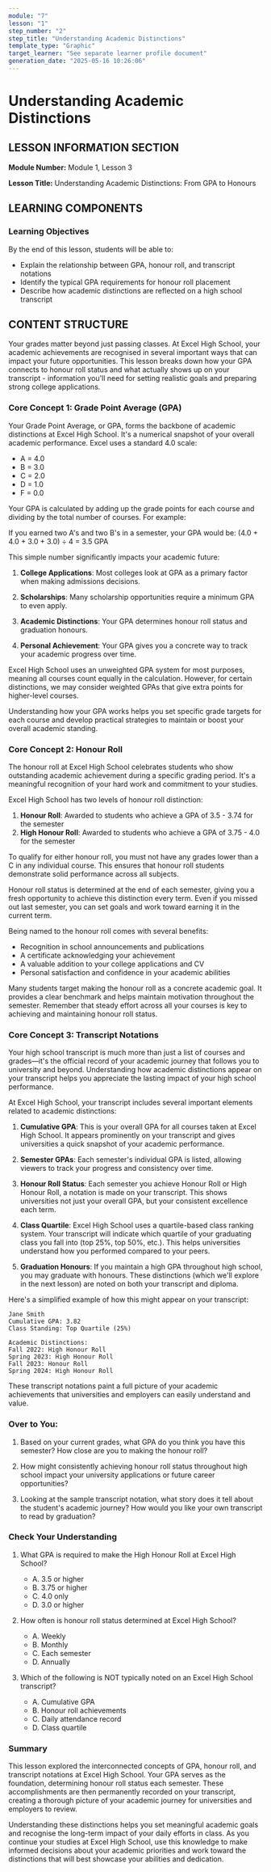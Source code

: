 ```yaml
---
module: "7"
lesson: "1"
step_number: "2"
step_title: "Understanding Academic Distinctions"
template_type: "Graphic"
target_learner: "See separate learner profile document"
generation_date: "2025-05-16 10:26:06"
---
```


# Understanding Academic Distinctions

## LESSON INFORMATION SECTION

**Module Number:** Module 1, Lesson 3

**Lesson Title:** Understanding Academic Distinctions: From GPA to Honours

## LEARNING COMPONENTS

### Learning Objectives

By the end of this lesson, students will be able to:

- Explain the relationship between GPA, honour roll, and transcript notations
- Identify the typical GPA requirements for honour roll placement
- Describe how academic distinctions are reflected on a high school transcript

## CONTENT STRUCTURE

Your grades matter beyond just passing classes. At Excel High School, your academic achievements are recognised in several important ways that can impact your future opportunities. This lesson breaks down how your GPA connects to honour roll status and what actually shows up on your transcript - information you'll need for setting realistic goals and preparing strong college applications.

### Core Concept 1: Grade Point Average (GPA)

Your Grade Point Average, or GPA, forms the backbone of academic distinctions at Excel High School. It's a numerical snapshot of your overall academic performance. Excel uses a standard 4.0 scale:

- A = 4.0
- B = 3.0
- C = 2.0
- D = 1.0
- F = 0.0

Your GPA is calculated by adding up the grade points for each course and dividing by the total number of courses. For example:

If you earned two A's and two B's in a semester, your GPA would be:
(4.0 + 4.0 + 3.0 + 3.0) ÷ 4 = 3.5 GPA

This simple number significantly impacts your academic future:

1. **College Applications**: Most colleges look at GPA as a primary factor when making admissions decisions.

2. **Scholarships**: Many scholarship opportunities require a minimum GPA to even apply.

3. **Academic Distinctions**: Your GPA determines honour roll status and graduation honours.

4. **Personal Achievement**: Your GPA gives you a concrete way to track your academic progress over time.

Excel High School uses an unweighted GPA system for most purposes, meaning all courses count equally in the calculation. However, for certain distinctions, we may consider weighted GPAs that give extra points for higher-level courses.

Understanding how your GPA works helps you set specific grade targets for each course and develop practical strategies to maintain or boost your overall academic standing.

### Core Concept 2: Honour Roll

The honour roll at Excel High School celebrates students who show outstanding academic achievement during a specific grading period. It's a meaningful recognition of your hard work and commitment to your studies.

Excel High School has two levels of honour roll distinction:

1. **Honour Roll**: Awarded to students who achieve a GPA of 3.5 - 3.74 for the semester
2. **High Honour Roll**: Awarded to students who achieve a GPA of 3.75 - 4.0 for the semester

To qualify for either honour roll, you must not have any grades lower than a C in any individual course. This ensures that honour roll students demonstrate solid performance across all subjects.

Honour roll status is determined at the end of each semester, giving you a fresh opportunity to achieve this distinction every term. Even if you missed out last semester, you can set goals and work toward earning it in the current term.

Being named to the honour roll comes with several benefits:

- Recognition in school announcements and publications
- A certificate acknowledging your achievement
- A valuable addition to your college applications and CV
- Personal satisfaction and confidence in your academic abilities

Many students target making the honour roll as a concrete academic goal. It provides a clear benchmark and helps maintain motivation throughout the semester. Remember that steady effort across all your courses is key to achieving and maintaining honour roll status.

### Core Concept 3: Transcript Notations

Your high school transcript is much more than just a list of courses and grades—it's the official record of your academic journey that follows you to university and beyond. Understanding how academic distinctions appear on your transcript helps you appreciate the lasting impact of your high school performance.

At Excel High School, your transcript includes several important elements related to academic distinctions:

1. **Cumulative GPA**: This is your overall GPA for all courses taken at Excel High School. It appears prominently on your transcript and gives universities a quick snapshot of your academic performance.

2. **Semester GPAs**: Each semester's individual GPA is listed, allowing viewers to track your progress and consistency over time.

3. **Honour Roll Status**: Each semester you achieve Honour Roll or High Honour Roll, a notation is made on your transcript. This shows universities not just your overall GPA, but your consistent excellence each term.

4. **Class Quartile**: Excel High School uses a quartile-based class ranking system. Your transcript will indicate which quartile of your graduating class you fall into (top 25%, top 50%, etc.). This helps universities understand how you performed compared to your peers.

5. **Graduation Honours**: If you maintain a high GPA throughout high school, you may graduate with honours. These distinctions (which we'll explore in the next lesson) are noted on both your transcript and diploma.

Here's a simplified example of how this might appear on your transcript:

```
Jane Smith
Cumulative GPA: 3.82
Class Standing: Top Quartile (25%)

Academic Distinctions:
Fall 2022: High Honour Roll
Spring 2023: High Honour Roll
Fall 2023: Honour Roll
Spring 2024: High Honour Roll
```

These transcript notations paint a full picture of your academic achievements that universities and employers can easily understand and value.

### Over to You:

1. Based on your current grades, what GPA do you think you have this semester? How close are you to making the honour roll?

2. How might consistently achieving honour roll status throughout high school impact your university applications or future career opportunities?

3. Looking at the sample transcript notation, what story does it tell about the student's academic journey? How would you like your own transcript to read by graduation?

### Check Your Understanding

1. What GPA is required to make the High Honour Roll at Excel High School?
   - A. 3.5 or higher
   - B. 3.75 or higher
   - C. 4.0 only
   - D. 3.0 or higher

2. How often is honour roll status determined at Excel High School?
   - A. Weekly
   - B. Monthly
   - C. Each semester
   - D. Annually

3. Which of the following is NOT typically noted on an Excel High School transcript?
   - A. Cumulative GPA
   - B. Honour roll achievements
   - C. Daily attendance record
   - D. Class quartile

### Summary

This lesson explored the interconnected concepts of GPA, honour roll, and transcript notations at Excel High School. Your GPA serves as the foundation, determining honour roll status each semester. These accomplishments are then permanently recorded on your transcript, creating a thorough picture of your academic journey for universities and employers to review.

Understanding these distinctions helps you set meaningful academic goals and recognise the long-term impact of your daily efforts in class. As you continue your studies at Excel High School, use this knowledge to make informed decisions about your academic priorities and work toward the distinctions that will best showcase your abilities and dedication.